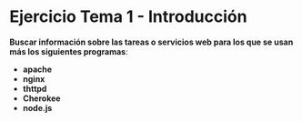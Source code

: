 # Ejercicio Tema 1 - Introducción

__Buscar información sobre las tareas o servicios web para los que se usan más los siguientes programas__: 

* __apache__
* __nginx__
* __thttpd__
* __Cherokee__
* __node.js__
